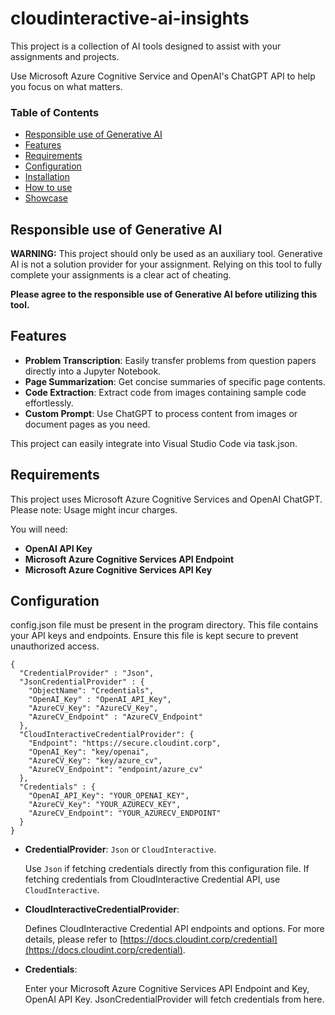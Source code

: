 # cloudinteractive-ai-insights
This project is a collection of AI tools designed to assist with your assignments and projects.

Use Microsoft Azure Cognitive Service and OpenAI's ChatGPT API to help you focus on what matters.




### Table of Contents
* [Responsible use of Generative AI](#responsible-use-of-generative-ai)
* [Features](#features)
* [Requirements](#requirements)
* [Configuration](#configuration)
* [Installation](#installation)
* [How to use](#how-to-use)
* [Showcase](#showcase)

## Responsible use of Generative AI
**WARNING:**
This project should only be used as an auxiliary tool. Generative AI is not a solution provider for your assignment. Relying on this tool to fully complete your assignments is a clear act of cheating. 

**Please agree to the responsible use of Generative AI before utilizing this tool.**

## Features
- **Problem Transcription**:   Easily transfer problems from question papers directly into a Jupyter Notebook.
- **Page Summarization**:   Get concise summaries of specific page contents.
- **Code Extraction**:   Extract code from images containing sample code effortlessly.
- **Custom Prompt**:   Use ChatGPT to process content from images or document pages as you need.

This project can easily integrate into Visual Studio Code via task.json.
## Requirements
This project uses Microsoft Azure Cognitive Services and OpenAI ChatGPT. 
Please note: Usage might incur charges.

You will need:
- **OpenAI API Key**
- **Microsoft Azure Cognitive Services API Endpoint**
- **Microsoft Azure Cognitive Services API Key**

## Configuration
config.json file must be present in the program directory.
This file contains your API keys and endpoints. Ensure this file is kept secure to prevent unauthorized access.

```
{
  "CredentialProvider" : "Json",
  "JsonCredentialProvider" : {
    "ObjectName": "Credentials",
    "OpenAI_Key" : "OpenAI_API_Key",
    "AzureCV_Key": "AzureCV_Key",
    "AzureCV_Endpoint" : "AzureCV_Endpoint"
  },
  "CloudInteractiveCredentialProvider": {
    "Endpoint": "https://secure.cloudint.corp",
    "OpenAI_Key": "key/openai",
    "AzureCV_Key": "key/azure_cv",
    "AzureCV_Endpoint": "endpoint/azure_cv"
  },
  "Credentials" : {
    "OpenAI_API_Key": "YOUR_OPENAI_KEY",
    "AzureCV_Key": "YOUR_AZURECV_KEY",
    "AzureCV_Endpoint": "YOUR_AZURECV_ENDPOINT"
  }
}
```

- **CredentialProvider**: `Json` or `CloudInteractive`.
  
  Use `Json` if fetching credentials directly from this configuration file.
  If fetching credentials from CloudInteractive Credential API, use `CloudInteractive`.

- **CloudInteractiveCredentialProvider**:

  Defines CloudInteractive Credential API endpoints and options.
  For more details, please refer to [https://docs.cloudint.corp/credential](https://docs.cloudint.corp/credential).

- **Credentials**:

  Enter your Microsoft Azure Cognitive Services API Endpoint and Key, OpenAI API Key. JsonCredentialProvider will fetch credentials from here.
